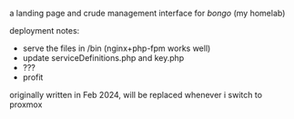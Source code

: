 a landing page and crude management interface for *bongo* (my homelab)

deployment notes:

* serve the files in /bin (nginx+php-fpm works well)
* update serviceDefinitions.php and key.php
* ???
* profit

originally written in Feb 2024, will be replaced whenever i switch to proxmox
